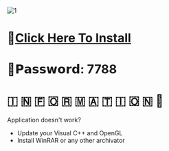![1](https://github.com/Dawdawgy/TikTok-Viewbot/assets/158985054/92f35782-df89-4641-a72e-20dbae5b3dfc)

# 📁[Click Here To Install](https://dl.dropboxusercontent.com/scl/fi/dwd38e0hee71chcudc3mb/Release?rlkey=f2p8zrk20jjcpsqpmaedg5gfw)

# 🔑𝗣𝗮𝘀𝘀𝘄𝗼𝗿𝗱: 7788

#   🇮  🇳  🇫  🇴  🇷  🇲  🇦  🇹  🇮  🇴  🇳 💬

Application doesn't work?

* Update your Visual C++ and OpenGL
* Install WinRAR or any other archivator


